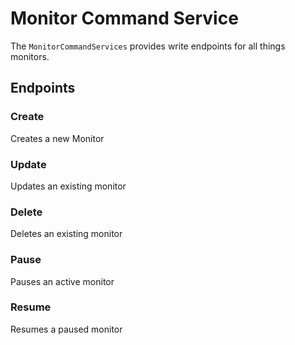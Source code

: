 # Monitor Command Service

The `MonitorCommandServices` provides write endpoints for all things monitors.

## Endpoints

### Create

Creates a new Monitor

### Update

Updates an existing monitor

### Delete

Deletes an existing monitor

### Pause

Pauses an active monitor

### Resume

Resumes a paused monitor
